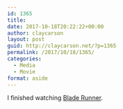 ```yaml
---
id: 1365
title: 
date: 2017-10-18T20:22:22+00:00
author: claycarson
layout: post
guid: http://claycarson.net/?p=1365
permalink: /2017/10/18/1365/
categories:
  - Media
  - Movie
format: aside
---
```

I finished watching [Blade Runner](https://youtu.be/eogpIG53Cis).